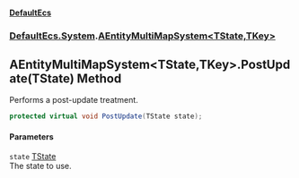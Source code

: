#### [DefaultEcs](index.md 'index')
### [DefaultEcs.System](index.md#DefaultEcs_System 'DefaultEcs.System').[AEntityMultiMapSystem&lt;TState,TKey&gt;](AEntityMultiMapSystem_TState_TKey_.md 'DefaultEcs.System.AEntityMultiMapSystem&lt;TState,TKey&gt;')
## AEntityMultiMapSystem&lt;TState,TKey&gt;.PostUpdate(TState) Method
Performs a post-update treatment.  
```csharp
protected virtual void PostUpdate(TState state);
```
#### Parameters
<a name='DefaultEcs_System_AEntityMultiMapSystem_TState_TKey__PostUpdate(TState)_state'></a>
`state` [TState](AEntityMultiMapSystem_TState_TKey_.md#DefaultEcs_System_AEntityMultiMapSystem_TState_TKey__TState 'DefaultEcs.System.AEntityMultiMapSystem&lt;TState,TKey&gt;.TState')  
The state to use.
  

